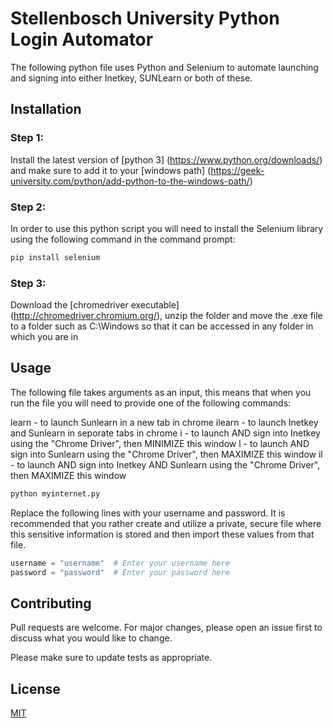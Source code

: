 # Stellenbosch University Python Login Automator

The following python file uses Python and Selenium to automate launching and signing into either Inetkey, SUNLearn or both of these. 

## Installation

### Step 1:

Install the latest version of [python 3] (https://www.python.org/downloads/) and make sure to add it to your [windows path] (https://geek-university.com/python/add-python-to-the-windows-path/)

### Step 2:

In order to use this python script you will need to install the Selenium library using the following command in the command prompt:

```bash
pip install selenium
```

### Step 3:

Download the [chromedriver executable] (http://chromedriver.chromium.org/), unzip the folder and move the .exe file to a folder such as C:\Windows so that it can be accessed in any folder in which you are in


## Usage

The following file takes arguments as an input, this means that when you run the file you will need to provide one of the following commands:

learn       - to launch Sunlearn in a new tab in chrome
ilearn      - to launch Inetkey and Sunlearn in seporate tabs in chrome
i           - to launch AND sign into Inetkey using the "Chrome Driver", then MINIMIZE this window
l           - to launch AND sign into Sunlearn using the "Chrome Driver", then MAXIMIZE this window
il          - to launch AND sign into Inetkey AND Sunlearn using the "Chrome Driver", then MAXIMIZE this window

```bash
python myinternet.py 
```

Replace the following lines with your username and password. It is recommended that you rather create and utilize a private, secure file where this sensitive information is stored and then import these values from that file. 

```python
username = "username"  # Enter your username here
password = "password"  # Enter your password here
```

## Contributing
Pull requests are welcome. For major changes, please open an issue first to discuss what you would like to change.

Please make sure to update tests as appropriate.

## License
[MIT](https://choosealicense.com/licenses/mit/)